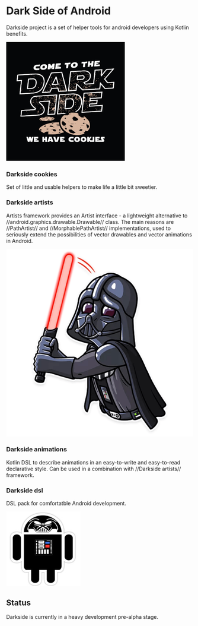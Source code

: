 # Dark Side of Android

Darkside project is a set of helper tools for android developers using Kotlin benefits.

![Darkside Logo](images/darkside.png)

### Darkside cookies

Set of little and usable helpers to make life a little bit sweetier.

### Darkside artists

Artists framework provides an Artist interface - a lightweight alternative to //android.graphics.drawable.Drawable// class. The main reasons are //PathArtist// and //MorphablePathArtist// implementations, used to seriously extend the possibilities of vector drawables and vector animations in Android.

![Darth](images/darth.png)

### Darkside animations

Kotlin DSL to describe animations in an easy-to-write and easy-to-read declarative style. Can be used in a combination with //Darkside artists// framework.

### Darkside dsl

DSL pack for comfortatble Android development.

![DarthDroid](images/darthdroid.jpg)

## Status

Darkside is currently in a heavy development pre-alpha stage.

